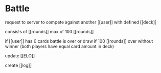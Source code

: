 # Battle
request to server to compete against another [[user]] with defined [[deck]]

consists of [[rounds]]
max of 100 [[rounds]]

if [[user]] has 0 cards battle is over or draw if 100 [[rounds]] over without winner (both players have equal card amount in deck)

update [[ELO]]

create [[log]]

